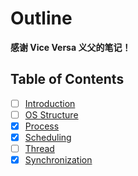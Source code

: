 # Outline

**感谢 Vice Versa 义父的笔记！**

## Table of Contents

- [ ] [Introduction](Intro.md)
- [ ] [OS Structure](Structure.md)
- [x] [Process](Process.md)
- [x] [Scheduling](Scheduling.md)
- [ ] [Thread](Thread.md)
- [x] [Synchronization](Synchronization.md)